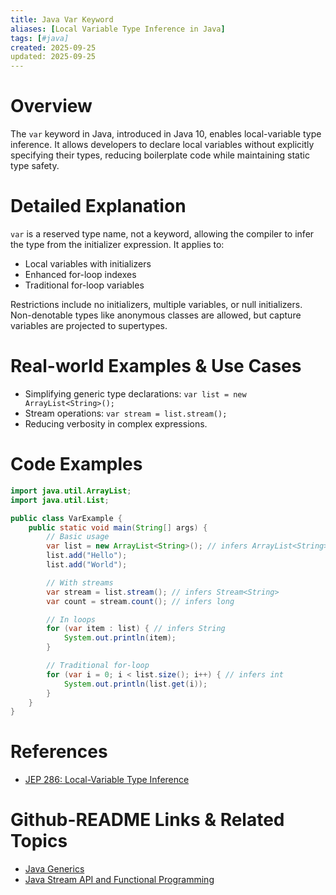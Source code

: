 ```yaml
---
title: Java Var Keyword
aliases: [Local Variable Type Inference in Java]
tags: [#java]
created: 2025-09-25
updated: 2025-09-25
---
```


# Overview

The `var` keyword in Java, introduced in Java 10, enables local-variable type inference. It allows developers to declare local variables without explicitly specifying their types, reducing boilerplate code while maintaining static type safety.

# Detailed Explanation

`var` is a reserved type name, not a keyword, allowing the compiler to infer the type from the initializer expression. It applies to:

- Local variables with initializers
- Enhanced for-loop indexes
- Traditional for-loop variables

Restrictions include no initializers, multiple variables, or null initializers. Non-denotable types like anonymous classes are allowed, but capture variables are projected to supertypes.

# Real-world Examples & Use Cases

- Simplifying generic type declarations: `var list = new ArrayList<String>();`
- Stream operations: `var stream = list.stream();`
- Reducing verbosity in complex expressions.

# Code Examples

```java
import java.util.ArrayList;
import java.util.List;

public class VarExample {
    public static void main(String[] args) {
        // Basic usage
        var list = new ArrayList<String>(); // infers ArrayList<String>
        list.add("Hello");
        list.add("World");

        // With streams
        var stream = list.stream(); // infers Stream<String>
        var count = stream.count(); // infers long

        // In loops
        for (var item : list) { // infers String
            System.out.println(item);
        }

        // Traditional for-loop
        for (var i = 0; i < list.size(); i++) { // infers int
            System.out.println(list.get(i));
        }
    }
}
```

# References

- [JEP 286: Local-Variable Type Inference](https://openjdk.org/jeps/286)

# Github-README Links & Related Topics

- [Java Generics](java-generics/README.md)
- [Java Stream API and Functional Programming](java-stream-api-and-functional-programming/README.md)